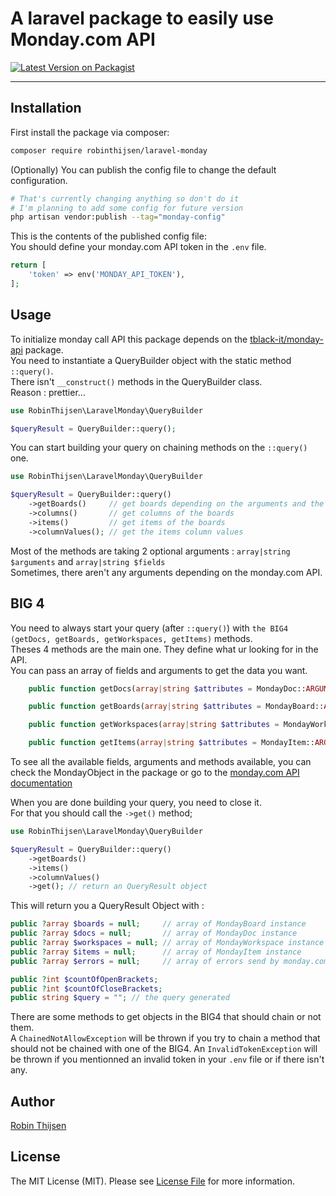 # A laravel package to easily use Monday.com API

[![Latest Version on Packagist](https://img.shields.io/packagist/v/robinthijsen/laravel-monday.svg?style=flat-square)](https://packagist.org/packages/robinthijsen/laravel-monday)
<!--delete-->
---
## Installation

First install the package via composer:

```bash
composer require robinthijsen/laravel-monday
```

(Optionally) You can publish the config file to change the default configuration.

```bash
# That's currently changing anything so don't do it
# I'm planning to add some config for future version
php artisan vendor:publish --tag="monday-config"
```

This is the contents of the published config file: <br/>
You should define your monday.com API token in the `.env` file.

```php
return [
    'token' => env('MONDAY_API_TOKEN'),
];
```

## Usage

To initialize monday call API this package depends on the [tblack-it/monday-api](https://github.com/Softinthebox/monday-api) package. <br/>
You need to instantiate a QueryBuilder object with the static method `::query()`. <br/>
There isn't `__construct()` methods in the QueryBuilder class. <br/>
Reason : prettier...

```php
use RobinThijsen\LaravelMonday\QueryBuilder

$queryResult = QueryBuilder::query();
```

You can start building your query on chaining methods on the `::query()` one.

```php
use RobinThijsen\LaravelMonday\QueryBuilder

$queryResult = QueryBuilder::query()
    ->getBoards()     // get boards depending on the arguments and the fields specify
    ->columns()       // get columns of the boards
    ->items()         // get items of the boards
    ->columnValues(); // get the items column values
```

Most of the methods are taking 2 optional arguments : `array|string $arguments` and `array|string $fields` <br/>
Sometimes, there aren't any arguments depending on the monday.com API.

## BIG 4

You need to always start your query (after `::query()`) with `the BIG4 (getDocs, getBoards, getWorkspaces, getItems)` methods. <br/>
Theses 4 methods are the main one. They define what ur looking for in the API. <br/>
You can pass an array of fields and arguments to get the data you want.

```php
    public function getDocs(array|string $attributes = MondayDoc::ARGUMENTS, array|string $fields = MondayDoc::FIELDS): self {...}

    public function getBoards(array|string $attributes = MondayBoard::ARGUMENTS, array|string $fields = MondayBoard::FIELDS): self {...}

    public function getWorkspaces(array|string $attributes = MondayWorkspace::ARGUMENTS, array|string $fields = MondayWorkspace::FIELDS): self {...}

    public function getItems(array|string $attributes = MondayItem::ARGUMENTS, array|string $fields = MondayItem::FIELDS): self {...}
```

To see all the available fields, arguments and methods available, you can check the MondayObject in the package or go to the [monday.com API documentation](https://developer.monday.com/api-reference/reference/docs)

When you are done building your query, you need to close it. <br/>
For that you should call the `->get()` method;

```php
use RobinThijsen\LaravelMonday\QueryBuilder

$queryResult = QueryBuilder::query()
    ->getBoards()
    ->items()
    ->columnValues()
    ->get(); // return an QueryResult object
```

This will return you a QueryResult Object with :

```php
public ?array $boards = null;     // array of MondayBoard instance
public ?array $docs = null;       // array of MondayDoc instance
public ?array $workspaces = null; // array of MondayWorkspace instance
public ?array $items = null;      // array of MondayItem instance
public ?array $errors = null;     // array of errors send by monday.com API

public ?int $countOfOpenBrackets;
public ?int $countOfCloseBrackets;
public string $query = ""; // the query generated
```

There are some methods to get objects in the BIG4 that should chain or not them. <br/>
A `ChainedNotAllowException` will be thrown if you try to chain a method that should not be chained with one of the BIG4.
An `InvalidTokenException` will be thrown if you mentionned an invalid token in your `.env` file or if there isn't any.

## Author

[Robin Thijsen](https://github.com/robinthijsen)

## License

The MIT License (MIT). Please see [License File](LICENSE.md) for more information.
